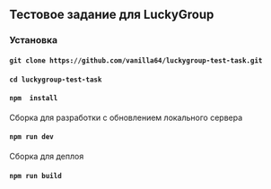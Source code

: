 ## Тестовое задание для LuckyGroup

### Установка

#### `git clone https://github.com/vanilla64/luckygroup-test-task.git`
#### `cd luckygroup-test-task`
#### `npm  install`

Сборка для разработки с обновлением локального сервера
#### `npm run dev`
Сборка для деплоя
#### `npm run build`